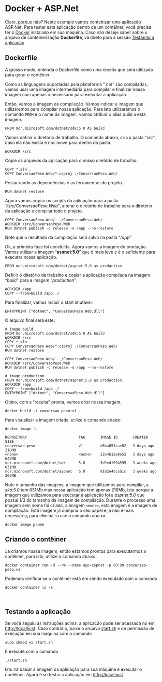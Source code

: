 # Docker + ASP.Net


Claro, porque não? Neste exemplo vamos conteirizar uma aplicação ASP.Net. 
Para testar esta aplicação dentro de um contêiner, vocẽ precisa ter o <a href="https://docs.docker.com/get-docker/" target="_blank">Docker</a> instalado em sua máquina. 
Caso não deseje saber sobre o arquivo de conteinerização **Dockerfile**, vá direto para a sessão <a href="#testando-a-aplicacao">Testando a aplicação</a>.

## Dockerfile

A grosso modo, entenda o Dockerfile como uma receita que será utilizada para gerar o contêiner.

Como as linguagens suportadas pela plataforma “_.net_” são compiladas, vamos usar uma imagem intermediária para compilar e finalizar nossa imagem com apenas o necessário para executar a aplicação.

Então, vamos à imagem de compilação. Vamos indicar a imagem que utilizaremos para compilar nossa aplicação. Para isto utilizaremos o comando ``` FROM ``` e o nome da imagem, vamos atribuir o alias build a esta imagem.
```docker
FROM mcr.microsoft.com/dotnet/sdk:5.0 AS build
```
Vamos definir o diretório de trabalho. O comando abaixo, cria a pasta "_src_", caso ela não exista e nos move para dentro da pasta.
```docker
WORKDIR /src
```
Copie os arquivos da aplicação para o nosso diretório de trabalho.

```docker
COPY *.sln .
COPY ConversaoPeso.Web/*.csproj ./ConversaoPeso.Web/
```
Restaurando as dependências e as ferramentas do projeto.

```docker
RUN dotnet restore
```
Agora vamos copiar os scripts da aplicação para a pasta _“/src/ConversaoPeso.Web”_, alterar o diretório de trabalho para o diretório da aplicação e compilar todo o projeto.

```docker
COPY ConversaoPeso.Web/. ./ConversaoPeso.Web/
WORKDIR /src/ConversaoPeso.Web
RUN dotnet publish -c release -o /app --no-restore
```
Note que o resultado da compilação será salvo na pasta “_/app_”

Ok, a primeira fase foi concluída. Agora vamos a imagem de produção. Vamos utilizar a imagem “**aspnet:5.0**” que é mais leve e é o suficiente para executar nossa aplicação.
```docker
FROM mcr.microsoft.com/dotnet/aspnet:5.0 as production
```
Definir o diretório de trabalho e copiar a aplicação compilada na imagem “_build_” para a imagem “_production_”.
```docker
WORKDIR /app
COPY --from=build /app ./
```
Para finalizar, vamos incluir o start imutável.

```docker
ENTRYPOINT ["dotnet", "ConversaoPeso.Web.dll"]
```
O arquivo final será este:
```docker
# image build
FROM mcr.microsoft.com/dotnet/sdk:5.0 AS build
WORKDIR /src
COPY *.sln .
COPY ConversaoPeso.Web/*.csproj ./ConversaoPeso.Web/
RUN dotnet restore
 
COPY ConversaoPeso.Web/. ./ConversaoPeso.Web/
WORKDIR /src/ConversaoPeso.Web
RUN dotnet publish -c release -o /app --no-restore
 
# image production
FROM mcr.microsoft.com/dotnet/aspnet:5.0 as production
WORKDIR /app
COPY --from=build /app ./
ENTRYPOINT ["dotnet", "ConversaoPeso.Web.dll"]
```
Ótimo, com a “receita” pronta, vamos criar nossa imagem. 
```
docker build -t conversao-peso:v1 .
```
Para visualizar a imagem criada, utilize o comando abaixo
```
docker image ls
```
```
REPOSITORY                        TAG       IMAGE ID       CREATED       SIZE
conversao-peso                    v1        d6ba851cae82   3 days ago    210MB
<none>                            <none>    22e4b12a9e52   3 days ago    647MB
mcr.microsoft.com/dotnet/sdk      5.0       3d9edf094595   3 weeks ago   631MB
mcr.microsoft.com/dotnet/aspnet   5.0       8102e4dcab1c   3 weeks ago   205MB
```
Note o tamanho das imagens, a imagem que utilizamos para compilar, a _skd:5.0_ tem 631Mb mas nossa aplicação tem apenas 210Mb, isto porque a imagem que utilizamos para executar a aplicação foi a _aspnet:5.0_ que possui 1/3 do tamanho da imagem de compilação.
Durante o processo uma imagem sem nome foi criada, a imagem ```<none>```, esta imagem é a imagem de compilação. Esta imagem já cumpriu o seu papel e já não é mais necessária, para eliminá-la use o comando abaixo.
```
docker image prune
```
## Criando o contêiner
Já criamos nossa imagem, então estamos prontos para executarmos o contêiner, para isto, utilize o comando abaixo:
```
docker container run -d --rm --name app-aspnet -p 80:80 conversao-peso:v1
```
Podemos verificar se o contêiner está em sendo executado com o comando
```
docker container ls -a
```
<a name="testando-a-aplicacao">&nbsp;</a>
## Testando a aplicação

Se você seguiu as instruções acima, a aplicação pode ser acessada no em <a href="http://localhost" target="_blank">http://localhost</a>. Caso contrário, baixe o arquivo <a href="https://github.com/rogeriostos/conversao-peso/blob/main/start.sh" target="_blank">start.sh</a> e de permissão de execução em sua máquina com o comando 
```
sudo chmod +x start.sh 
```
E execute com o comando 
```
./start.sh
```
Isto irá baixar a imagem da aplicação para sua máquina e executar o contêiner. Agora é só testar a aplicação em <a href="http://localhost" target="_blank">http://localhost</a>